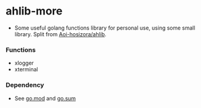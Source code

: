 # ahlib-more

+ Some useful golang functions library for personal use, using some small library. Split from [Aoi-hosizora/ahlib](https://github.com/Aoi-hosizora/ahlib).

### Functions

+ xlogger
+ xterminal

### Dependency

+ See [go.mod](./go.mod) and [go.sum](./go.sum)
